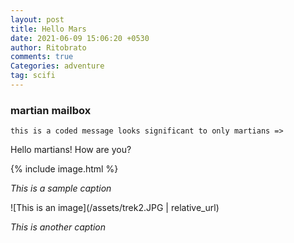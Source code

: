 ```yaml
---
layout: post
title: Hello Mars
date: 2021-06-09 15:06:20 +0530
author: Ritobrato
comments: true
Categories: adventure
tag: scifi
---
```


### martian mailbox

`this is a coded message looks significant to only martians =>`

Hello martians! How are you?

{% include image.html %}

*This is a sample caption*

![This is an image](/assets/trek2.JPG | relative_url)

*This is another caption*
